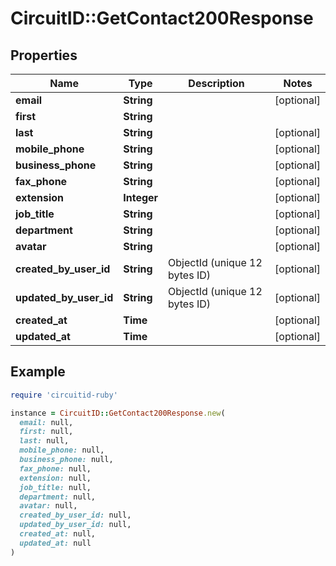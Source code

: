 # CircuitID::GetContact200Response

## Properties

| Name | Type | Description | Notes |
| ---- | ---- | ----------- | ----- |
| **email** | **String** |  | [optional] |
| **first** | **String** |  |  |
| **last** | **String** |  | [optional] |
| **mobile_phone** | **String** |  | [optional] |
| **business_phone** | **String** |  | [optional] |
| **fax_phone** | **String** |  | [optional] |
| **extension** | **Integer** |  | [optional] |
| **job_title** | **String** |  | [optional] |
| **department** | **String** |  | [optional] |
| **avatar** | **String** |  | [optional] |
| **created_by_user_id** | **String** | ObjectId (unique 12 bytes ID) | [optional] |
| **updated_by_user_id** | **String** | ObjectId (unique 12 bytes ID) | [optional] |
| **created_at** | **Time** |  | [optional] |
| **updated_at** | **Time** |  | [optional] |

## Example

```ruby
require 'circuitid-ruby'

instance = CircuitID::GetContact200Response.new(
  email: null,
  first: null,
  last: null,
  mobile_phone: null,
  business_phone: null,
  fax_phone: null,
  extension: null,
  job_title: null,
  department: null,
  avatar: null,
  created_by_user_id: null,
  updated_by_user_id: null,
  created_at: null,
  updated_at: null
)
```

